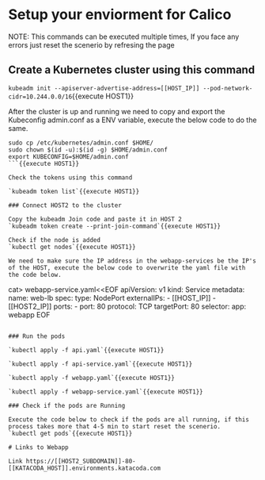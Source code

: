 # Setup your enviorment for Calico

NOTE: This commands can be executed multiple times, If you face any errors just reset the scenerio by refresing the page

## Create a Kubernetes cluster using this command 

`kubeadm init --apiserver-advertise-address=[[HOST_IP]] --pod-network-cidr=10.244.0.0/16`{{execute HOST1}}

After the cluster is up and running we need to copy and export the Kubeconfig admin.conf as a ENV variable, execute the below code to do the same.
```
sudo cp /etc/kubernetes/admin.conf $HOME/
sudo chown $(id -u):$(id -g) $HOME/admin.conf
export KUBECONFIG=$HOME/admin.conf
```{{execute HOST1}}

Check the tokens using this command

`kubeadm token list`{{execute HOST1}}

### Connect HOST2 to the cluster

Copy the kubeadm Join code and paste it in HOST 2
`kubeadm token create --print-join-command`{{execute HOST1}}

Check if the node is added
`kubectl get nodes`{{execute HOST1}}

We need to make sure the IP address in the webapp-services be the IP's of the HOST, execute the below code to overwrite the yaml file with the code below.
```
cat> webapp-service.yaml<<EOF
apiVersion: v1
kind: Service
metadata:
  name: web-lb
spec:
  type: NodePort
  externalIPs:
    - [[HOST_IP]]
    - [[HOST2_IP]]
  ports:
    - port: 80
      protocol: TCP
      targetPort: 80
  selector:
    app: webapp
EOF
```{{execute HOST1}}

### Run the pods

`kubectl apply -f api.yaml`{{execute HOST1}}

`kubectl apply -f api-service.yaml`{{execute HOST1}}

`kubectl apply -f webapp.yaml`{{execute HOST1}}

`kubectl apply -f webapp-service.yaml`{{execute HOST1}}

### Check if the pods are Running

Execute the code below to check if the pods are all running, if this process takes more that 4-5 min to start reset the scenerio.
`kubectl get pods`{{execute HOST1}}

# Links to Webapp

Link https://[[HOST2_SUBDOMAIN]]-80-[[KATACODA_HOST]].environments.katacoda.com

